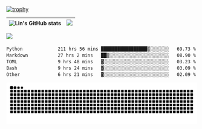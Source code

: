 [![trophy](https://github-profile-trophy.vercel.app/?username=ocss884&column=7)](https://github.com/ocss884)

| ![Lin's GitHub stats](https://github-readme-stats.vercel.app/api?username=ocss884&show_icons=true&hide_border=True&count_private=true) | ![](https://github-readme-streak-stats.herokuapp.com?user=ocss884&hide_border=true&date_format=M%20j%5B%2C%20Y%5D&ring=7EDDCF&fire=7EDDCF") |
| ------------------------------------------------------------ | ------------------------------------------------------------ |

![](https://komarev.com/ghpvc/?username=ocss884&color=brightgreen)

<!--START_SECTION:waka-->

```txt
Python             211 hrs 56 mins █████████████████▒░░░░░░░   69.73 %
Markdown           27 hrs 2 mins   ██▒░░░░░░░░░░░░░░░░░░░░░░   08.90 %
TOML               9 hrs 48 mins   ▓░░░░░░░░░░░░░░░░░░░░░░░░   03.23 %
Bash               9 hrs 24 mins   ▓░░░░░░░░░░░░░░░░░░░░░░░░   03.09 %
Other              6 hrs 21 mins   ▓░░░░░░░░░░░░░░░░░░░░░░░░   02.09 %
```

<!--END_SECTION:waka-->

<p align="center">
   <img src="https://github.com/ocss884/ocss884/blob/output/github-snake.svg" alt="snake">
</p>
